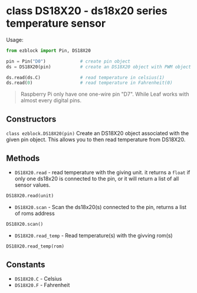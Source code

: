 # class DS18X20 - ds18x20 series temperature sensor

Usage:
```python
from ezblock import Pin, DS18X20

pin = Pin("D0")             # create pin object
ds = DS18X20(pin)           # create an DS18X20 object with PWM object

ds.read(ds.C)               # read temperature in celsius(1)
ds.read(0)                  # read temperature in Fahrenheit(0)
```
>Raspberry Pi only have one one-wire pin "D7". While Leaf works with almost every digital pins.

## Constructors
```class ezblock.DS18X20(pin)```
Create an DS18X20 object associated with the given pin object. This allows you to then read temperature from DS18X20.

## Methods
- `DS18X20.read` - read temperature with the giving unit. it returns a `float` if only one ds18x20 is connected to the pin, or it will return a list of all sensor values.
```python
DS18X20.read(unit)
```
- `DS18X20.scan` - Scan the ds18x20(s) connected to the pin, returns a list of roms address
```python
DS18X20.scan()
```
- `DS18X20.read_temp` - Read temperature(s) with the givving rom(s)
```python
DS18X20.read_temp(rom)
```

## Constants

- `DS18X20.C` - Celsius
- `DS18X20.F` - Fahrenheit